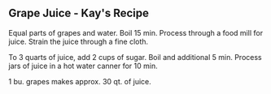 
## Grape Juice - Kay's Recipe

Equal parts of grapes and water.  Boil 15 min.  Process through a food mill for juice.
Strain the juice through a fine cloth. 

To 3 quarts of juice, add 2 cups of sugar.  Boil and additional 5 min.  Process jars of
juice in a hot water canner for 10 min.

1 bu. grapes makes approx. 30 qt. of juice.
